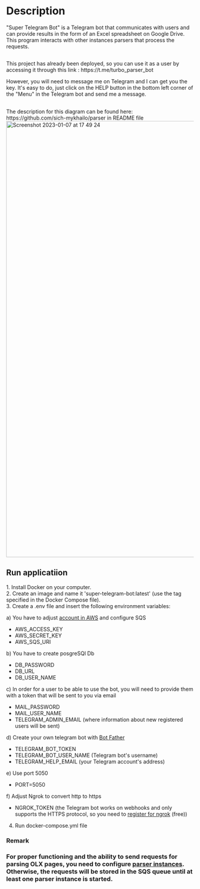 <h1>Description</h1>
"Super Telegram Bot" is a Telegram bot that communicates with users and can provide results in the form of an Excel spreadsheet on Google Drive. This program interacts with other instances parsers that process the requests.
<br>
<h2></h2>
This project has already been deployed, so you can use it as a user by accessing it through this link : https://t.me/turbo_parser_bot

However, you will need to message me on Telegram and I can get you the key. It's easy to do, just click on the HELP button in the bottom left corner of the "Menu" in the Telegram bot and send me a message.
<h2></h2>
The description for this diagram can be found here: https://github.com/sich-mykhailo/parser in README file
<img width="1173" alt="Screenshot 2023-01-07 at 17 49 24" src="https://user-images.githubusercontent.com/11314278/211543063-7e26ca6e-a803-469d-8b68-f929100c690a.png">
<h2>Run applicatiion</h2>
1. Install Docker on your computer. <br>
2. Create an image and name it 'super-telegram-bot:latest' (use the tag specified in the Docker Compose file).<br>
3. Create a .env file and insert the following environment variables:<br>


a) You have to adjust [account in AWS](https://aws.amazon.com/console/) and configure SQS<br>
 - AWS_ACCESS_KEY<br>
 - AWS_SECRET_KEY<br>
 - AWS_SQS_URI<br>
 
b) You have to create posgreSQl Db<br>
 - DB_PASSWORD<br>
 - DB_URL<br>
 - DB_USER_NAME<br>
 
c) In order for a user to be able to use the bot, you will need to provide them with a token that will be sent to you via email
 - MAIL_PASSWORD
 - MAIL_USER_NAME
 - TELEGRAM_ADMIN_EMAIL (where information about new registered users will be sent)

d) Create your own telegram bot with [Bot Father](https://t.me/BotFather)
 - TELEGRAM_BOT_TOKEN<br>
 - TELEGRAM_BOT_USER_NAME (Telegram bot's username)<br>
 - TELEGRAM_HELP_EMAIL (your Telegram account's address)<br>
 
e) Use port 5050<br>
 - PORT=5050<br>
 
f) Adjust Ngrok to convert http to https<br>
 - NGROK_TOKEN (the Telegram bot works on webhooks and only supports the HTTPS protocol, so you need to [register for ngrok](https://ngrok.com/) (free))
 
4. Run docker-compose.yml file

<h3>Remark<h3>
 
For proper functioning and the ability to send requests for parsing OLX pages, you need to configure [parser instances](https://github.com/sich-mykhailo/parser). Otherwise, the requests will be stored in the SQS queue until at least one parser instance is started.
